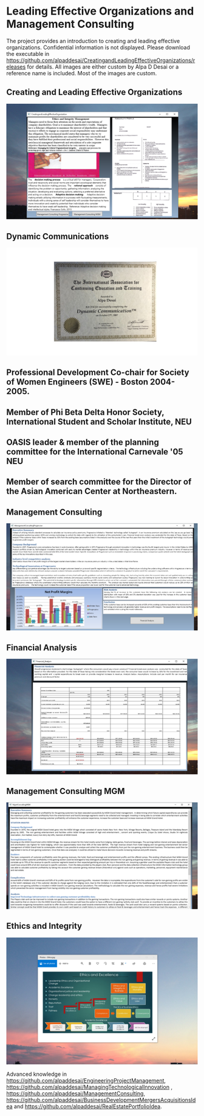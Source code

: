 #  Leading Effective Organizations and Management Consulting

The project provides an introduction to creating and leading effective organizations. Confidential information is not displayed. Please download the executable in https://github.com/alpaddesai/CreatingandLeadingEffectiveOrganizations/releases for details. All images are either custom by Alpa D Desai or a reference name is included. Most of the images are custom. 

## Creating and Leading Effective Organizations
![image](Ethics.png)

## Dynamic Communications
![image](DynamicCommunicationsI.jpg)

## Professional Development Co-chair for Society of Women Engineers (SWE) - Boston 2004-2005.
## Member of Phi Beta Delta Honor Society, International Student and Scholar Institute, NEU
## OASIS leader & member of the planning committee for the International Carnevale '05 NEU
## Member of search committee for the Director of the Asian American Center at Northeastern.

## Management Consulting
![image](mgmtconsultingprogressive.png)

## Financial Analysis
![image](FinancialAnalysis.png)

## Management Consulting MGM
![image](mgmtconsultingMGM.png)

## Ethics and Integrity
![image](EthicsandExcellence.png)

Advanced knowledge in https://github.com/alpaddesai/EngineeringProjectManagement,  https://github.com/alpaddesai/ManagingTechnologicalInnovation ,
https://github.com/alpaddesai/ManagementConsulting, https://github.com/alpaddesai/BusinessDevelopmentMergersAcquisitionsIdea and https://github.com/alpaddesai/RealEstatePortfolioIdea.

